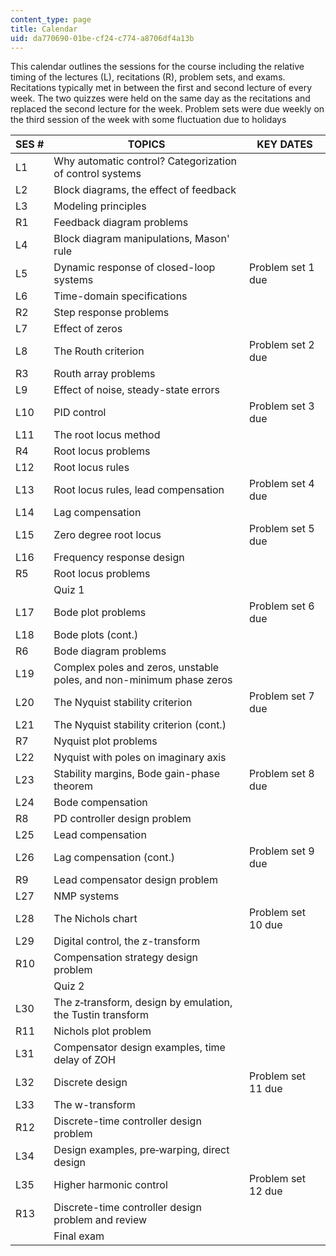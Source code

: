 ```yaml
---
content_type: page
title: Calendar
uid: da770690-01be-cf24-c774-a8706df4a13b
---
```


This calendar outlines the sessions for the course including the relative timing of the lectures (L), recitations (R), problem sets, and exams. Recitations typically met in between the first and second lecture of every week. The two quizzes were held on the same day as the recitations and replaced the second lecture for the week. Problem sets were due weekly on the third session of the week with some fluctuation due to holidays

| SES # | TOPICS | KEY DATES |
| --- | --- | --- |
| L1 | Why automatic control? Categorization of control systems | &nbsp; |
| L2 | Block diagrams, the effect of feedback | &nbsp; |
| L3 | Modeling principles | &nbsp; |
| R1 | Feedback diagram problems | &nbsp; |
| L4 | Block diagram manipulations, Mason' rule | &nbsp; |
| L5 | Dynamic response of closed-loop systems | Problem set 1 due |
| L6 | Time-domain specifications | &nbsp; |
| R2 | Step response problems | &nbsp; |
| L7 | Effect of zeros | &nbsp; |
| L8 | The Routh criterion | Problem set 2 due |
| R3 | Routh array problems | &nbsp; |
| L9 | Effect of noise, steady-state errors | &nbsp; |
| L10 | PID control | Problem set 3 due |
| L11 | The root locus method | &nbsp; |
| R4 | Root locus problems | &nbsp; |
| L12 | Root locus rules | &nbsp; |
| L13 | Root locus rules, lead compensation | Problem set 4 due |
| L14 | Lag compensation | &nbsp; |
| L15 | Zero degree root locus | Problem set 5 due |
| L16 | Frequency response design | &nbsp; |
| R5 | Root locus problems | &nbsp; |
| &nbsp; | Quiz 1 | &nbsp; |
| L17 | Bode plot problems | Problem set 6 due |
| L18 | Bode plots (cont.) | &nbsp; |
| R6 | Bode diagram problems | &nbsp; |
| L19 | Complex poles and zeros, unstable poles, and non-minimum phase zeros | &nbsp; |
| L20 | The Nyquist stability criterion | Problem set 7 due |
| L21 | The Nyquist stability criterion (cont.) | &nbsp; |
| R7 | Nyquist plot problems | &nbsp; |
| L22 | Nyquist with poles on imaginary axis | &nbsp; |
| L23 | Stability margins, Bode gain-phase theorem | Problem set 8 due |
| L24 | Bode compensation | &nbsp; |
| R8 | PD controller design problem | &nbsp; |
| L25 | Lead compensation | &nbsp; |
| L26 | Lag compensation (cont.) | Problem set 9 due |
| R9 | Lead compensator design problem | &nbsp; |
| L27 | NMP systems | &nbsp; |
| L28 | The Nichols chart | Problem set 10 due |
| L29 | Digital control, the z-transform | &nbsp; |
| R10 | Compensation strategy design problem | &nbsp; |
| &nbsp; | Quiz 2 | &nbsp; |
| L30 | The z‐transform, design by emulation, the Tustin transform | &nbsp; |
| R11 | Nichols plot problem | &nbsp; |
| L31 | Compensator design examples, time delay of ZOH | &nbsp; |
| L32 | Discrete design | Problem set 11 due |
| L33 | The w-transform | &nbsp; |
| R12 | Discrete-time controller design problem | &nbsp; |
| L34 | Design examples, pre‐warping, direct design | &nbsp; |
| L35 | Higher harmonic control | Problem set 12 due |
| R13 | Discrete-time controller design problem and review | &nbsp; |
| &nbsp; | Final exam |